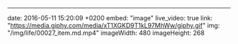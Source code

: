 ---
date: 2016-05-11 15:20:09 +0200
embed: "image"
live_video: true
link: "https://media.giphy.com/media/xT1XGKD9T1kL97MhWw/giphy.gif"
img: "/img/life/00027_item.md.mp4"
imageWidth: 480
imageHeight: 268
